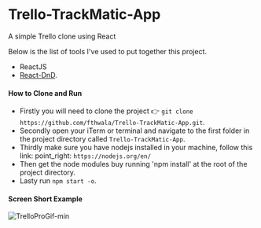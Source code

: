 # Trello-TrackMatic-App

A simple Trello clone using React

Below is the list of tools I've used to put together this project.

- ReactJS
- [React-DnD](https://github.com/react-dnd/react-dnd).

#### How to Clone and Run

- Firstly you will need to clone the project :point_right: `git clone https://github.com/fthwala/Trello-TrackMatic-App.git`.
- Secondly open your iTerm or terminal and navigate to the first folder in the project directory called `Trello-TrackMatic-App`.
- Thirdly make sure you have nodejs installed in your machine, follow this link: point_right: `https://nodejs.org/en/` 
- Then get the node modules buy running 'npm install' at the root of the project directory.
- Lasty run `npm start -o`.

#### Screen Short Example

![TrelloProGif-min](https://user-images.githubusercontent.com/31816972/55390576-c5b44a00-5537-11e9-9c51-8ea7b9b77697.gif)



